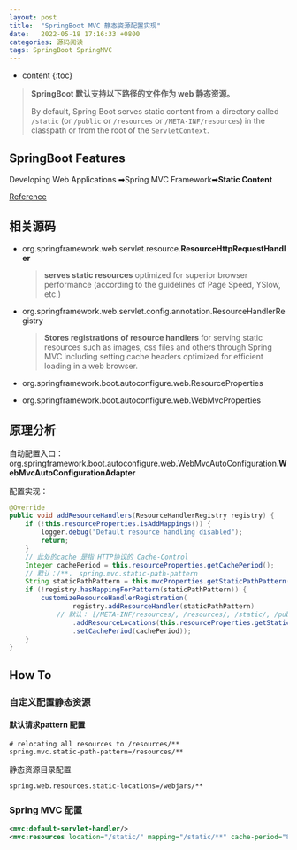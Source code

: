 ```yaml
---
layout: post
title:  "SpringBoot MVC 静态资源配置实现"
date:   2022-05-18 17:16:33 +0800
categories: 源码阅读
tags: SpringBoot SpringMVC
---
```

* content
{:toc}

> **SpringBoot 默认支持以下路径的文件作为 web 静态资源。**
> 
> By default, Spring Boot serves static content from a directory called `/static` (or `/public` or `/resources` or `/META-INF/resources`) in the classpath or from the root of the `ServletContext`.

## SpringBoot Features

Developing Web Applications ➡Spring MVC Framework➡**Static Content**

[Reference](https://docs.spring.io/spring-boot/docs/2.5.2/reference/html/features.html#features.developing-web-applications.spring-mvc.static-content)

## 相关源码

- org.springframework.web.servlet.resource.**ResourceHttpRequestHandler**
  
  > **serves static resources** optimized for superior browser performance (according to the guidelines of Page Speed, YSlow, etc.)

- org.springframework.web.servlet.config.annotation.ResourceHandlerRegistry
  
  > **Stores registrations of resource handlers** for serving static resources such as images, css files and others through Spring MVC including setting cache headers optimized for efficient loading in a web browser.

- org.springframework.boot.autoconfigure.web.ResourceProperties

- org.springframework.boot.autoconfigure.web.WebMvcProperties

## 原理分析

自动配置入口：org.springframework.boot.autoconfigure.web.WebMvcAutoConfiguration.**WebMvcAutoConfigurationAdapter**

配置实现：

```java
@Override
public void addResourceHandlers(ResourceHandlerRegistry registry) {
    if (!this.resourceProperties.isAddMappings()) {
        logger.debug("Default resource handling disabled");
        return;
    }
    // 此处的cache 是指 HTTP协议的 Cache-Control
    Integer cachePeriod = this.resourceProperties.getCachePeriod();
    // 默认：/**， spring.mvc.static-path-pattern
    String staticPathPattern = this.mvcProperties.getStaticPathPattern();
    if (!registry.hasMappingForPattern(staticPathPattern)) {
        customizeResourceHandlerRegistration(
                registry.addResourceHandler(staticPathPattern)
            // 默认： [/META-INF/resources/, /resources/, /static/, /public/]
                .addResourceLocations(this.resourceProperties.getStaticLocations())
                .setCachePeriod(cachePeriod));
    }
}
```

## How To

### 自定义配置静态资源

#### 默认请求pattern 配置

```properties
# relocating all resources to /resources/**
spring.mvc.static-path-pattern=/resources/**
```

静态资源目录配置

```properties
spring.web.resources.static-locations=/webjars/**
```

### Spring MVC 配置

```xml
<mvc:default-servlet-handler/>
<mvc:resources location="/static/" mapping="/static/**" cache-period="864000"/>
```
